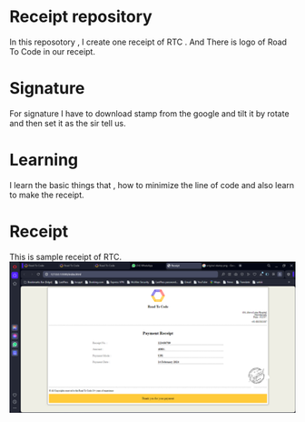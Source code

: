# Receipt repository
In this reposotory , I create one receipt of RTC . And There is logo of Road To Code in our receipt.
# Signature
For signature I have to download stamp from the google and tilt it by rotate and then set it as the sir tell us.
# Learning
I learn the basic things that , how to minimize the line of code and also learn to make the receipt.
# Receipt
This is sample receipt of RTC.
![Receipt](./img/receiptoutput.png)
